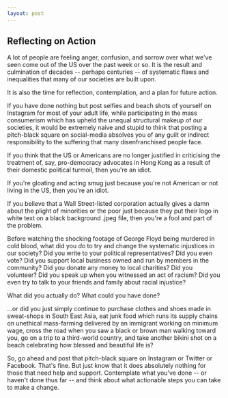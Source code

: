 ```yaml
---
layout: post
---
```


## Reflecting on Action

A lot of people are feeling anger, confusion, and sorrow over what we've seen come out of the US over the past week or so. It is the result and culmination of decades -- perhaps centuries -- of systematic flaws and inequalities that many of our societies are built upon.   

It is also the time for reflection, contemplation, and a plan for future action.  

If you have done nothing but post selfies and beach shots of yourself on Instagram for most of your adult life, while participating in the mass consumerism which has upheld the unequal structural makeup of our societies, it would be extremely naive and stupid to think that posting a pitch-black square on social-media absolves you of any guilt or indirect responsibility to the suffering that many disenfranchised people face.  

If you think that the US or Americans are no longer justified in criticising the treatment of, say, pro-democracy advocates in Hong Kong as a result of their domestic political turmoil, then you're an idiot.  

If you're gloating and acting smug just because you're not American or not living in the US, then you're an idiot.  

If you believe that a Wall Street-listed corporation actually gives a damn about the plight of minorities or the poor just because they put their logo in white text on a black background .jpeg file, then you're a fool and part of the problem.  

Before watching the shocking footage of George Floyd being murdered in cold blood, what did you *do* to try and change the systematic injustices in our society? Did you write to your political representatives? Did you even vote? Did you support local business owned and run by members in the community? Did you donate any money to local charities? Did you volunteer? Did you speak up when you witnessed an act of racism? Did you even try to talk to your friends and family about racial injustice?  

What did you actually do? What could you have done?  

...or did you just simply continue to purchase clothes and shoes made in sweat-shops in South East Asia, eat junk food which runs its supply chains on unethical mass-farming delivered by an immigrant working on minimum wage, cross the road when you saw a black or brown man walking toward you, go on a trip to a third-world country, and take another bikini shot on a beach celebrating how blessed and beautiful life is?  

So, go ahead and post that pitch-black square on Instagram or Twitter or Facebook. That's fine. But just know that it does absolutely nothing for those that need help and support. Contemplate what you've done -- or haven't done thus far -- and think about what actionable steps you can take to make a change.

